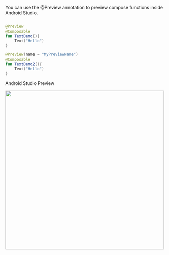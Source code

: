 You can use the @Preview annotation to preview compose functions inside Android Studio. 




```kotlin

@Preview
@Composable
fun TextDemo(){
    Text("Hello")
}

@Preview(name = "MyPreviewName")
@Composable
fun TextDemo2(){
    Text("Hello")
}

```
Android Studio Preview
<p align="left">
  <img src ="../../images/ComposePreview.png" height=500 />
</p>